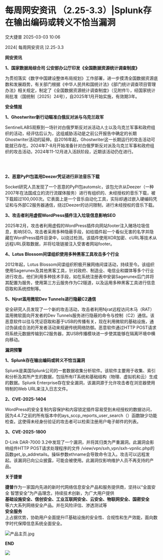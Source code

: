 #  每周网安资讯 （2.25-3.3）|Splunk存在输出编码或转义不恰当漏洞   
 交大捷普   2025-03-03 10:06  
  
2024[ 每周网安资讯 ]2.25-3.3  
  
  
**网安资讯**  
  
  
**1、国家数据局综合司 公安部办公厅印发《全国数据资源统计调查制度》**  
  
  
为贯彻落实《数字中国建设整体布局规划》工作部署，进一步摸清全国数据资源底数和发展趋势，有关部门根据《中华人民共和国统计法》《部门统计调查项目管理办法》相关规定，制定了《全国数据资源统计调查制度》（见附件1），经国家统计局批准（国统制〔2025〕24号），自2025年1月开始实施，有效期3年。  
  
  
**安全情报**  
  
  
**1、Ghostwriter新行动瞄准白俄反对派与乌克兰政军**  
  
  
SentinelLABS观察到一场针对白俄罗斯反对派活动人士以及乌克兰军事和政府组织的活动，经评估后认为，这组威胁活动是之前公开报告中确定的长期Ghostwriter活动的延伸。自2016年起，Ghostwriter这一长期运行的攻击活动可能就已存在。2024年7-8月开始准备针对白俄罗斯反对派及乌克兰军事和政府组织的攻击活动，2024年11-12月进入活跃阶段，近期该活动仍在进行。  
  
   
   
  
**2、恶意PyPI包滥用Deezer凭证进行非法音乐下载**  
  
  
Socket研究人员发现了一个恶意的PyPI包automslc，该包允许从Deezer（一种2007年在法国成立的流行流媒体服务）进行有组织的、未经授权的音乐下载，被下载超过100,000次。它表面上是一个音乐自动化工具，实际却通过嵌入硬编码凭证和与外部C2服务器通信，绕过Deezer的访问限制，进行未经授权的音乐下载。  
  
  
**3、攻击者利用虚假WordPress插件注入垃圾信息影响SEO**  
  
  
2025年2月，攻击者利用虚假的WordPress插件向网站footer注入赌场垃圾信息，影响SEO。攻击者采用多种隐蔽手段，如给插件起一个看似无害的名字并隐藏在WordPress插件目录中，以绕过检测。该插件使用XOR加密、cURL等技术从远程URL获取数据，并将垃圾链接注入受害者网站footer。  
  
  
**4、Lotus Blossom间谍组织使用多种黑客工具攻击多个行业**  
  
  
2012年起，Lotus Blossom间谍组织积极开展网络间谍活动，持续至今。该组织使用Sagerunex及其他黑客工具，针对政府、制造业、电信业和媒体等多个行业进行攻击。他们利用多种技术手段，如在系统注册表中安装Sagerunex后门并将其配置为服务，使用第三方云服务作为C2隧道，以及运用多种黑客工具进行信息窃取和系统控制等。  
  
  
**5、Njrat滥用微软Dev Tunnels进行隐蔽C2通信**  
  
  
安全研究人员发现了一个新的攻击活动，攻击者利用Njrat远程访问木马（RAT）滥用微软面向开发者的Dev Tunnels服务进行隐蔽的命令与控制（C2）通信。该恶意软件以往与凭证窃取和基于USB的传播有关，现在利用微软的基础设施，通过伪装成合法的开发者活动来规避传统网络防御。恶意软件通过HTTP POST请求将系统元数据传输到C2服务器，其USB传播模块进一步使其能够在隔离环境中横向移动。  
  
  
**漏洞预警**  
  
  
**1、Splunk存在输出编码或转义不恰当漏洞**  
  
  
Splunk是美国Splunk公司的一套数据收集分析软件。该软件主要用于收集、索引和分析及其所产生的数据，包括所有IT系统和基础结构（物理、虚拟机和云）生成的数据。Splunk Enterprise存在安全漏洞，该漏洞源于允许攻击者在浏览器使用特制的Web URL来注入日志文件。  
  
  
**2、CVE-2025-1404**  
  
  
WordPress的安全复制内容保护和内容锁定插件容易受到未经授权的数据访问，因为4.4.7之前的所有版本中的ays_sccp_reports_user_search（）函数缺少功能检查。这使得未经身份验证的攻击者可以检索注册用户电子邮件的列表。  
  
  
**3、CVE-2025-1800**  
  
  
D-Link DAR-7000 3.2中发现了一个漏洞，并将其归类为严重漏洞。此漏洞会影响组件HTTP POST请求处理程序的文件 /view/vpn/sxh_vpn/sxh-vpnlic.php的函数get_ip_addretails。操纵参数ethname会导致命令注入。攻击可以远程发起。该漏洞已向公众披露，可能会被使用。此漏洞仅影响维护人员不再支持的产品。  
  
  
  
**关于捷普**  
  
  
**捷普**作为一家国内先进的新时代网络信息安全产品和服务提供商，坚持以“全面安全 智慧安全”为产品理念，持续技术创新，为广大用户提供  
**基础设施安全、信创安全、工业互联网安全、云安全、物联网安全、国密安全**  
等六大系列网络安全产品。并在风险评估、渗透测试等  
**安全服务**  
上占据优势，协助用户全面提升IT基础设施的安全性、合规性和生产效能，面向数字时代保障信息系统全面安全。  
  
  
![产品主页.jpg](https://mmbiz.qpic.cn/mmbiz_jpg/nBiaXozVxJVEENXNF86TfkrAW4kOZrPbJqYLarVia1XtTEx70iaX5F5VnianjXL2CXbkGxEHcyLOppt9Rw4OPdXvug/640?from=appmsg "")  
  
  
  
**END**  
  
  
![](https://mmbiz.qpic.cn/mmbiz_gif/nBiaXozVxJVEbpL4iav098YxNwm6pOIRLib7BjA7UtkoZoiaEu5gfHyGX1EIN4dZStDK35BroUjRcyFeV86vPnuoTQ/640?from=appmsg "")  
  
  
  
  
  
  

